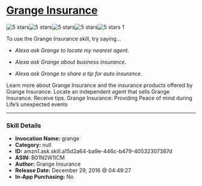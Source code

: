 # [Grange Insurance](http://alexa.amazon.com/#skills/amzn1.ask.skill.a15d2a64-ba9e-446c-b479-40532307387d)
![5 stars](../../images/ic_star_black_18dp_1x.png)![5 stars](../../images/ic_star_black_18dp_1x.png)![5 stars](../../images/ic_star_black_18dp_1x.png)![5 stars](../../images/ic_star_black_18dp_1x.png)![5 stars](../../images/ic_star_black_18dp_1x.png) 1

To use the Grange Insurance skill, try saying...

* *Alexa ask Grange to locate my nearest agent.*

* *Alexa ask Grange about business insurance.*

* *Alexa ask Grange to share a tip for auto insurance.*

Learn more about Grange Insurance and the insurance products offered by Grange Insurance.  Locate an independent agent that sells Grange Insurance.  Receive tips.  Grange Insurance: Providing Peace of mind during Life’s unexpected events

***

### Skill Details

* **Invocation Name:** grange
* **Category:** null
* **ID:** amzn1.ask.skill.a15d2a64-ba9e-446c-b479-40532307387d
* **ASIN:** B01N2W1ICM
* **Author:** Grange Insurance
* **Release Date:** December 29, 2016 @ 04:49:27
* **In-App Purchasing:** No
